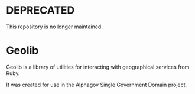 # DEPRECATED

This repository is no longer maintained.

# Geolib

Geolib is a library of utilities for interacting with geographical services
from Ruby.

It was created for use in the Alphagov Single Government Domain project.

